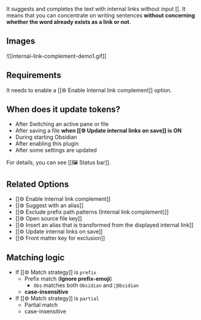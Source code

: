 It suggests and completes the text with internal links without input \[\[. It means that you can concentrate on writing sentences **without concerning whether the word already exists as a link or not**.

## Images

![[internal-link-complement-demo1.gif]]

## Requirements

It needs to enable a [[⚙️ Enable Internal link complement]] option.

## When does it update tokens?

- After Switching an active pane or file
- After saving a file **when [[⚙️ Update internal links on save]] is ON**
- During starting Obsidian
- After enabling this plugin
- After some settings are updated

For details, you can see [[🖼️ Status bar]].

## Related Options

- [[⚙️ Enable Internal link complement]]
- [[⚙️ Suggest with an alias]]
- [[⚙️ Exclude prefix path patterns (Internal link complement)]]
- [[⚙️ Open source file key]]
- [[⚙️ Insert an alias that is transformed from the displayed internal link]]
- [[⚙️ Update internal links on save]]
- [[⚙️ Front matter key for exclusion]]

## Matching logic

- If [[⚙️ Match strategy]] is `prefix`
	- Prefix match (**Ignore prefix-emoji**)
		- `Obs` matches both `Obsidian` and `💎Obsidian`
	- **case-insensitive**
- If [[⚙️ Match strategy]] is `partial`
	- Partial match
	- case-insensitive
